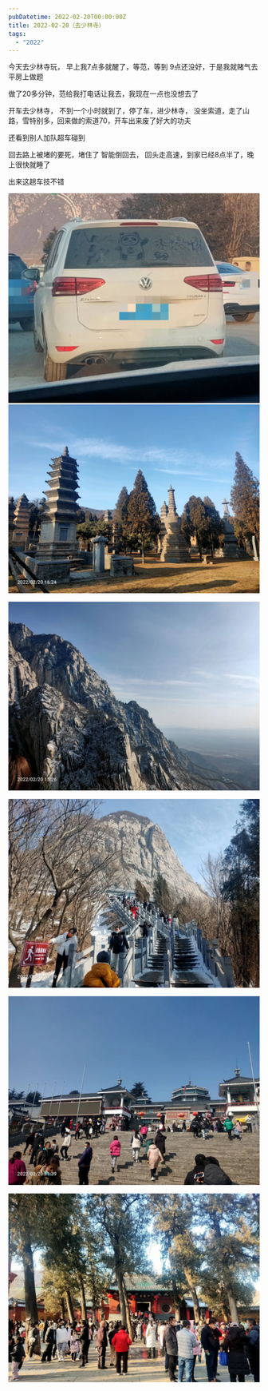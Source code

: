```yaml
---
pubDatetime: 2022-02-20T00:00:00Z
title: 2022-02-20（去少林寺）
tags:
  - "2022"
---
```


今天去少林寺玩， 早上我7点多就醒了，等范，等到 9点还没好，于是我就赌气去平房上做题

做了20多分钟，范给我打电话让我去，我现在一点也没想去了

开车去少林寺， 不到一个小时就到了，停了车，进少林寺， 没坐索道，走了山路，雪特别多，回来做的索道70，开车出来废了好大的功夫

还看到别人加队超车碰到

回去路上被堵的要死，堵住了
智能倒回去， 回头走高速，到家已经8点半了，晚上很快就睡了

出来这趟车技不错

![](../../img/6904315-4081e416408f2f0c.jpg)
![](../../img/6904315-96b36f191c6af2f1.jpg)

![](../../img/6904315-8d251856364df6f4.jpg)

![](../../img/6904315-08d9b28e13547b51.jpg)

![](../../img/6904315-99b4c486309f25c0.jpg)

![](../../img/6904315-3f0b12e495a8dd35.jpg)
